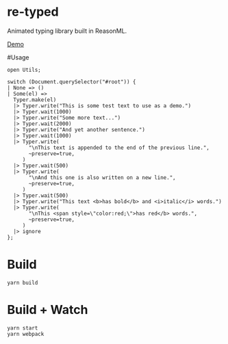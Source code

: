 # re-typed

Animated typing library built in ReasonML.

[Demo](https://jrdrg.github.io/re-typed/)

#Usage

```
open Utils;

switch (Document.querySelector("#root")) {
| None => ()
| Some(el) =>
  Typer.make(el)
  |> Typer.write("This is some test text to use as a demo.")
  |> Typer.wait(1000)
  |> Typer.write("Some more text...")
  |> Typer.wait(2000)
  |> Typer.write("And yet another sentence.")
  |> Typer.wait(1000)
  |> Typer.write(
       "\nThis text is appended to the end of the previous line.",
       ~preserve=true,
     )
  |> Typer.wait(500)
  |> Typer.write(
       "\nAnd this one is also written on a new line.",
       ~preserve=true,
     )
  |> Typer.wait(500)
  |> Typer.write("This text <b>has bold</b> and <i>italic</i> words.")
  |> Typer.write(
       "\nThis <span style=\"color:red;\">has red</b> words.",
       ~preserve=true,
     )
  |> ignore
};

```

# Build

```
yarn build
```

# Build + Watch

```
yarn start
yarn webpack
```

